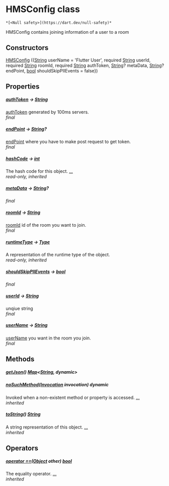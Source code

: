 


# HMSConfig class






    *[<Null safety>](https://dart.dev/null-safety)*



<p>HMSConfig contains joining information of a user to a room</p>



## Constructors

[HMSConfig](../model_hms_config/HMSConfig/HMSConfig.md) ({[String](https://api.flutter.dev/flutter/dart-core/String-class.html) userName = 'Flutter User', required [String](https://api.flutter.dev/flutter/dart-core/String-class.html) userId, required [String](https://api.flutter.dev/flutter/dart-core/String-class.html) roomId, required [String](https://api.flutter.dev/flutter/dart-core/String-class.html) authToken, [String](https://api.flutter.dev/flutter/dart-core/String-class.html)? metaData, [String](https://api.flutter.dev/flutter/dart-core/String-class.html)? endPoint, [bool](https://api.flutter.dev/flutter/dart-core/bool-class.html) shouldSkipPIIEvents = false})

    


## Properties

##### [authToken](../model_hms_config/HMSConfig/authToken.md) &#8594; [String](https://api.flutter.dev/flutter/dart-core/String-class.html)



<a href="../model_hms_config/HMSConfig/authToken.md">authToken</a> generated by 100ms servers.   
_final_



##### [endPoint](../model_hms_config/HMSConfig/endPoint.md) &#8594; [String](https://api.flutter.dev/flutter/dart-core/String-class.html)?



<a href="../model_hms_config/HMSConfig/endPoint.md">endPoint</a> where you have to make post request to get token.   
_final_



##### [hashCode](https://api.flutter.dev/flutter/dart-core/Object/hashCode.html) &#8594; [int](https://api.flutter.dev/flutter/dart-core/int-class.html)



The hash code for this object. [...](https://api.flutter.dev/flutter/dart-core/Object/hashCode.html)  
_read-only, inherited_



##### [metaData](../model_hms_config/HMSConfig/metaData.md) &#8594; [String](https://api.flutter.dev/flutter/dart-core/String-class.html)?



   
_final_



##### [roomId](../model_hms_config/HMSConfig/roomId.md) &#8594; [String](https://api.flutter.dev/flutter/dart-core/String-class.html)



<a href="../model_hms_config/HMSConfig/roomId.md">roomId</a> id of the room you want to join.   
_final_



##### [runtimeType](https://api.flutter.dev/flutter/dart-core/Object/runtimeType.html) &#8594; [Type](https://api.flutter.dev/flutter/dart-core/Type-class.html)



A representation of the runtime type of the object.   
_read-only, inherited_



##### [shouldSkipPIIEvents](../model_hms_config/HMSConfig/shouldSkipPIIEvents.md) &#8594; [bool](https://api.flutter.dev/flutter/dart-core/bool-class.html)



   
_final_



##### [userId](../model_hms_config/HMSConfig/userId.md) &#8594; [String](https://api.flutter.dev/flutter/dart-core/String-class.html)



unqiue string   
_final_



##### [userName](../model_hms_config/HMSConfig/userName.md) &#8594; [String](https://api.flutter.dev/flutter/dart-core/String-class.html)



<a href="../model_hms_config/HMSConfig/userName.md">userName</a> you want in the room you join.   
_final_




## Methods

##### [getJson](../model_hms_config/HMSConfig/getJson.md)() [Map](https://api.flutter.dev/flutter/dart-core/Map-class.html)&lt;[String](https://api.flutter.dev/flutter/dart-core/String-class.html), dynamic>



   




##### [noSuchMethod](https://api.flutter.dev/flutter/dart-core/Object/noSuchMethod.html)([Invocation](https://api.flutter.dev/flutter/dart-core/Invocation-class.html) invocation) dynamic



Invoked when a non-existent method or property is accessed. [...](https://api.flutter.dev/flutter/dart-core/Object/noSuchMethod.html)  
_inherited_



##### [toString](https://api.flutter.dev/flutter/dart-core/Object/toString.html)() [String](https://api.flutter.dev/flutter/dart-core/String-class.html)



A string representation of this object. [...](https://api.flutter.dev/flutter/dart-core/Object/toString.html)  
_inherited_




## Operators

##### [operator ==](https://api.flutter.dev/flutter/dart-core/Object/operator_equals.html)([Object](https://api.flutter.dev/flutter/dart-core/Object-class.html) other) [bool](https://api.flutter.dev/flutter/dart-core/bool-class.html)



The equality operator. [...](https://api.flutter.dev/flutter/dart-core/Object/operator_equals.html)  
_inherited_











